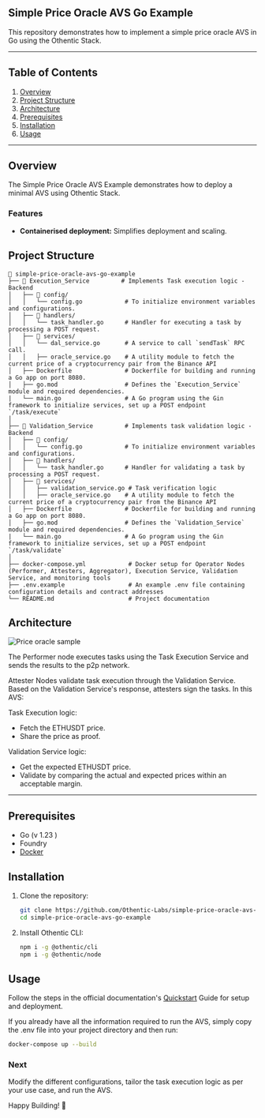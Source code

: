 ## Simple Price Oracle AVS Go Example

This repository demonstrates how to implement a simple price oracle AVS in Go using the Othentic Stack.

---

## Table of Contents

1. [Overview](#overview)
2. [Project Structure](#project-structure)
3. [Architecture](#usage)
4. [Prerequisites](#prerequisites)
5. [Installation](#installation)
6. [Usage](#usage)

---

## Overview

The Simple Price Oracle AVS Example demonstrates how to deploy a minimal AVS using Othentic Stack.

### Features

- **Containerised deployment:** Simplifies deployment and scaling.

## Project Structure

```mdx
📂 simple-price-oracle-avs-go-example
├── 📂 Execution_Service         # Implements Task execution logic - Backend
│   ├── 📂 config/
│   │   └── config.go            # To initialize environment variables and configurations.
│   ├── 📂 handlers/
│   │   └── task_handler.go      # Handler for executing a task by processing a POST request.
│   ├── 📂 services/
│   │   └── dal_service.go       # A service to call `sendTask` RPC call.
│   │   ├── oracle_service.go    # A utility module to fetch the current price of a cryptocurrency pair from the Binance API
│   ├── Dockerfile               # Dockerfile for building and running a Go app on port 8080.
│   ├── go.mod                   # Defines the `Execution_Service` module and required dependencies.
|   └── main.go                  # A Go program using the Gin framework to initialize services, set up a POST endpoint `/task/execute`
│
├── 📂 Validation_Service         # Implements task validation logic - Backend
│   ├── 📂 config/
│   │   └── config.go            # To initialize environment variables and configurations.
│   ├── 📂 handlers/
│   │   └── task_handler.go      # Handler for validating a task by processing a POST request.
│   ├── 📂 services/
│   │   ├── validation_service.go # Task verification logic
│   │   ├── oracle_service.go    # A utility module to fetch the current price of a cryptocurrency pair from the Binance API
│   ├── Dockerfile               # Dockerfile for building and running a Go app on port 8080.
│   ├── go.mod                   # Defines the `Validation_Service` module and required dependencies.
|   └── main.go                  # A Go program using the Gin framework to initialize services, set up a POST endpoint `/task/validate`
│
├── docker-compose.yml            # Docker setup for Operator Nodes (Performer, Attesters, Aggregator), Execution Service, Validation Service, and monitoring tools
├── .env.example                  # An example .env file containing configuration details and contract addresses
└── README.md                     # Project documentation
```

## Architecture

![Price oracle sample](https://github.com/user-attachments/assets/03d544eb-d9c3-44a7-9712-531220c94f7e)

The Performer node executes tasks using the Task Execution Service and sends the results to the p2p network.

Attester Nodes validate task execution through the Validation Service. Based on the Validation Service's response, attesters sign the tasks. In this AVS:

Task Execution logic:
- Fetch the ETHUSDT price.
- Share the price as proof.

Validation Service logic:
- Get the expected ETHUSDT price.
- Validate by comparing the actual and expected prices within an acceptable margin.
---

## Prerequisites

- Go (v 1.23 )
- Foundry
- [Docker](https://docs.docker.com/engine/install/)

## Installation

1. Clone the repository:

   ```bash
   git clone https://github.com/Othentic-Labs/simple-price-oracle-avs-go-example.git
   cd simple-price-oracle-avs-go-example
   ```

2. Install Othentic CLI:

   ```bash
   npm i -g @othentic/cli
   npm i -g @othentic/node
   ```

## Usage

Follow the steps in the official documentation's [Quickstart](https://docs.othentic.xyz/main/welcome/getting-started/install-othentic-cli) Guide for setup and deployment.

If you already have all the information required to run the AVS, simply copy the .env file into your project directory and then run:
```bash
docker-compose up --build
```

### Next
Modify the different configurations, tailor the task execution logic as per your use case, and run the AVS.

Happy Building! 🚀

